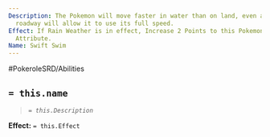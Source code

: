 ```yaml
---
Description: The Pokemon will move faster in water than on land, even a puddle covered
  roadway will allow it to use its full speed.
Effect: If Rain Weather is in effect, Increase 2 Points to this Pokemon's Dexterity
  Attribute.
Name: Swift Swim
---
```


#PokeroleSRD/Abilities

## `= this.name`

> *`= this.Description`*

**Effect:** `= this.Effect`